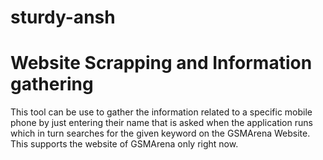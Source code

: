 # sturdy-ansh
# Website Scrapping and Information gathering
This tool can be use to gather the information related to a specific mobile phone by just entering their name that is asked when the application runs which in turn searches for the given keyword on the GSMArena Website.
This supports the website of GSMArena only right now.
